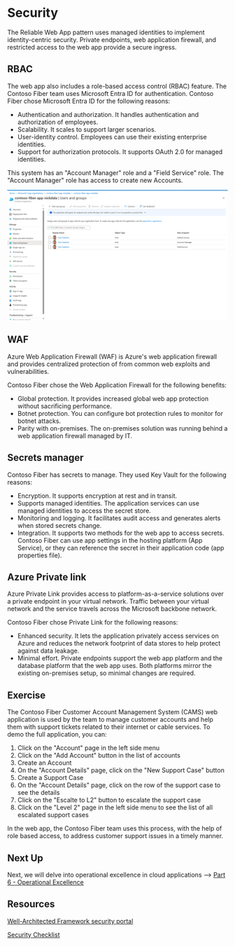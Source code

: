 # Security

The Reliable Web App pattern uses managed identities to implement identity-centric security. Private endpoints, web application firewall, and restricted access to the web app provide a secure ingress.

## RBAC

The web app also includes a role-based access control (RBAC) feature. The Contoso Fiber team uses Microsoft Entra ID for authentication. Contoso Fiber chose Microsoft Entra ID for the following reasons:

- Authentication and authorization. It handles authentication and authorization of employees.
- Scalability. It scales to support larger scenarios.
- User-identity control. Employees can use their existing enterprise identities.
- Support for authorization protocols. It supports OAuth 2.0 for managed identities.

This system has an "Account Manager" role and a "Field Service" role. The "Account Manager" role has access to create new Accounts.

![image of Microsoft Entra ID Enterprise Applications Role Assignment](images/contoso-fiber-app-role-assignment.png)

## WAF

Azure Web Application Firewall (WAF) is Azure's web application firewall and provides centralized protection of from common web exploits and vulnerabilities.

Contoso Fiber chose the Web Application Firewall for the following benefits:

- Global protection. It provides increased global web app protection without sacrificing performance.
- Botnet protection. You can configure bot protection rules to monitor for botnet attacks.
- Parity with on-premises. The on-premises solution was running behind a web application firewall managed by IT.

## Secrets manager

Contoso Fiber has secrets to manage. They used Key Vault for the following reasons:

- Encryption. It supports encryption at rest and in transit.
- Supports managed identities. The application services can use managed identities to access the secret store.
- Monitoring and logging. It facilitates audit access and generates alerts when stored secrets change.
- Integration. It supports two methods for the web app to access secrets. Contoso Fiber can use app settings in the hosting platform (App Service), or they can reference the secret in their application code (app properties file).

## Azure Private link

Azure Private Link provides access to platform-as-a-service solutions over a private endpoint in your virtual network. Traffic between your virtual network and the service travels across the Microsoft backbone network.

Contoso Fiber chose Private Link for the following reasons:

- Enhanced security. It lets the application privately access services on Azure and reduces the network footprint of data stores to help protect against data leakage.
- Minimal effort. Private endpoints support the web app platform and the database platform that the web app uses. Both platforms mirror the existing on-premises setup, so minimal changes are required.

## Exercise

The Contoso Fiber Customer Account Management System (CAMS) web application is used by the team to manage customer accounts and help them with support tickets related to their internet or cable services. To demo the full application, you can:

1. Click on the "Account" page in the left side menu
2. Click on the "Add Account" button in the list of accounts
3. Create an Account
4. On the "Account Details" page, click on the "New Support Case" button
5. Create a Support Case
6. On the "Account Details" page, click on the row of the support case to see the details
7. Click on the "Escalte to L2" button to escalate the support case
8. Click on the "Level 2" page in the left side menu to see the list of all escalated support cases

In the web app, the Contoso Fiber team uses this process, with the help of role based access, to address customer support issues in a timely manner.

## Next Up

Next, we will delve into operational excellence in cloud applications --> [Part 6 - Operational Excellence](../Part6-Operational-Excellence/README.md) 

## Resources
[Well-Architected Framework security portal](https://learn.microsoft.com/en-us/azure/well-architected/security)

[Security Checklist](https://learn.microsoft.com/azure/well-architected/security/checklist)
